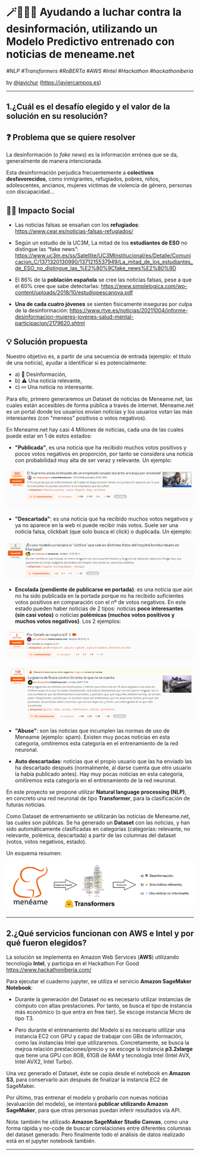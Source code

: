 # 🪄💪🥸📰 Ayudando a luchar contra la desinformación, utilizando un Modelo Predictivo entrenado con noticias de meneame.net

*\#NLP #Transformers #RoBERTa #AWS #Intel #Hackathon #hackathoniberia*

by [@javichur](https://github.com/javichur) (https://javiercampos.es)

---

## 1.¿Cuál es el desafío elegido y el valor de la solución en su resolución?

## ❓ Problema que se quiere resolver

La desinformación (o *fake news*) es la información errónea que se da, generalmente de manera intencionada.

Esta desinformación perjudica frecuentemente a **colectivos desfavorecidos**, como inmigrantes, refugiados, pobres, niños, adolescentes, ancianos, mujeres víctimas de violencia de género, personas con discapacidad...

##  🏋️‍♀️ Impacto Social

- Las noticias falsas se ensañan con los **refugiados**: https://www.cear.es/noticias-falsas-refugiados/

- Según un estudio de la UC3M, La mitad de los **estudiantes de ESO** no distingue las “fake news”: https://www.uc3m.es/ss/Satellite/UC3MInstitucional/es/Detalle/Comunicacion_C/1371320130990/1371215537949/La_mitad_de_los_estudiantes_de_ESO_no_distingue_las_%E2%80%9Cfake_news%E2%80%9D


- El 86% de la **población española** se cree las noticias falsas, pese a que el 60% cree que sabe detectarlas: https://www.simplelogica.com/wp-content/uploads/2018/10/estudiopescanova.pdf

- **Una de cada cuatro jóvenes** se sienten físicamente inseguras por culpa de la desinformación: https://www.rtve.es/noticias/20211004/informe-desinformacion-mujeres-jovenes-salud-mental-participacion/2179620.shtml


## 💡 Solución propuesta

Nuestro objetivo es, a partir de una secuencia de entrada (ejemplo: el título de una noticia), ayudar a identificar si es potencialmente:

- a) 🥸 Desinformación,
- b) ⚠️ Una noticia relevante,
- c) 💤 Una noticia no interesante.

Para ello, primero generaremos un Dataset de noticias de Meneame.net, las cuales están accesibles de forma pública a través de internet. Meneame.net es un portal donde los usuarios envían noticias y los usuarios votan las más interesantes (con "meneos" positivos o votos negativos).

En Meneame.net hay casi 4 Millones de noticias, cada una de las cuales puede estar en 1 de estos estados:

- **"Publicada"**, es una noticia que ha recibido muchos votos positivos y pocos votos negativos en proporción, por tanto se considera una noticia con probabilidad muy alta de ser veraz y relevante. Un ejemplo:

![ejemplo-noticia-publicada.png](./assets/ejemplo-noticia-publicada.png)

- **"Descartada"**: es una noticia que ha recibido muchos votos negativos y ya no aparece en la web ni puede recibir más votos. Suele ser una noticia falsa, clickbait (que solo busca el click) o duplicada. Un ejemplo:

![ejemplo-noticia-descartada.png](./assets/ejemplo-noticia-descartada.png)

- **Encolada (pendiente de publicarse en portada)**: es una noticia que aún no ha sido publicada en la portada porque no ha recibido suficientes votos positivos en comparación con el nº de votos negativos. En este estado pueden haber noticias de 2 tipos: noticias **poco interesantes (sin casi votos)** o noticias **polémicas (muchos votos positivos y muchos votos negativos)**. Los 2 ejemplos:

![ejemplo-noticia-encolada-con-pocos-votos.png](./assets/ejemplo-noticia-encolada-con-pocos-votos.png)

![ejemplo-noticia-encolada-con-muchos-votos-negativos-y-meneos.png](./assets/ejemplo-noticia-encolada-con-muchos-votos-negativos-y-meneos.png)

- **"Abuse"**: son las noticias que incumplen las normas de uso de Meneame (ejemplo: spam). Existen muy pocas noticias en esta categoría, omitiremos esta categoría en el entrenamiento de la red neuronal.

- **Auto descartadas**: noticias que el propio usuario que las ha enviado las ha descartado después (normalmente, al darse cuenta que otro usuario la había publicado antes). Hay muy pocas noticias en esta categoría, omitiremos esta categoría en el entrenamiento de la red neuronal.


En este proyecto se propone utilizar **Natural language processing (NLP)**, en concreto una red neuronal de tipo **Transformer**, para la clasificación de futuras noticias.

Como Dataset de entrenamiento se utilizarán las noticias de Meneame.net, las cuales son públicas. Se ha generado un **Dataset** con las noticias, y han sido automáticamente clasificadas en categorías (categorías: relevante, no relevante, polémica, descartada) a partir de las columnas del dataset (votos, votos negativos, estado).

Un esquema resumen:

![meneame-predictions-small.png](./assets/meneame-predictions-small.png)

---

## 2.¿Qué servicios funcionan con AWS e Intel y por qué fueron elegidos?

La solución se implementa en Amazon Web Services (**AWS**) utilizando tecnología **Intel**, y participa en el Hackathon For Good https://www.hackathoniberia.com/

Para ejecutar el cuaderno jupyter, se utiliza el servicio **Amazon SageMaker Notebook**:

- Durante la generación del Dataset no es necesario utilizar instancias de cómputo con altas prestaciones. Por tanto, se busca el tipo de instancia más económico (o que entra en free tier). Se escoge instancia Micro de tipo T3.

- Pero durante el entrenamiento del Modelo sí es necesario utilizar una instancia EC2 con GPU y capaz de trabajar con GBs de información, como las instancias Intel que utilizaremos. Concretamente, se busca la mejroa relación prestaciones/precio y se escoge la instancia **p3.2xlarge** que tiene una GPU con 8GB, 61GB de RAM y tecnología Intel (Intel AVX, Intel AVX2, Intel Turbo).

Una vez generado el Dataset, éste se copia desde el notebook en **Amazon S3**, para conservarlo aún después de finalizar la instancia EC2 de SageMaker.

Por último, tras entrenar el modelo y probarlo con nuevas noticias (evaluación del modelo), se intentará **publicar utilizando Amazon SageMaker**, para que otras personas puedan inferir resultados vía API.

Nota: también he utilizado **Amazon SageMaker Studio Canvas**, como una forma rápida y no-code de buscar correlaciones entre diferentes columnas del dataset generado. Pero finalmente todo el análisis de datos realizado está en el jupyter notebook también.

---